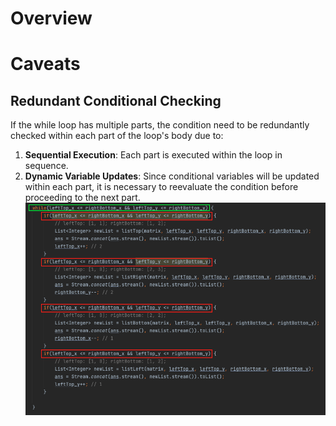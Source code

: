 # Overview

# Caveats
## Redundant Conditional Checking
If the while loop has multiple parts, the condition need to be redundantly checked within each part of the loop's body due to:
   1. **Sequential Execution**: Each part is executed within the loop in sequence.
   2. **Dynamic Variable Updates**: Since conditional variables will be updated within each part, it is necessary to reevaluate the condition before proceeding to the next part.
![Redundant Conditional Checking](static/Redundant_Conditional_Checking.png)

